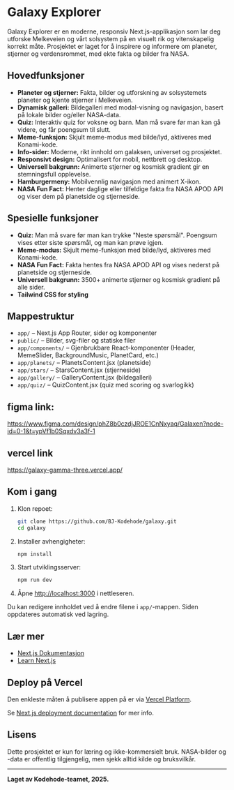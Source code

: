 # Galaxy Explorer

Galaxy Explorer er en moderne, responsiv Next.js-applikasjon som lar deg utforske Melkeveien og vårt solsystem på en visuelt rik og vitenskapelig korrekt måte. Prosjektet er laget for å inspirere og informere om planeter, stjerner og verdensrommet, med ekte fakta og bilder fra NASA.

## Hovedfunksjoner

- **Planeter og stjerner:** Fakta, bilder og utforskning av solsystemets planeter og kjente stjerner i Melkeveien.
- **Dynamisk galleri:** Bildegalleri med modal-visning og navigasjon, basert på lokale bilder og/eller NASA-data.
- **Quiz:** Interaktiv quiz for voksne og barn. Man må svare før man kan gå videre, og får poengsum til slutt.
- **Meme-funksjon:** Skjult meme-modus med bilde/lyd, aktiveres med Konami-kode.
- **Info-sider:** Moderne, rikt innhold om galaksen, universet og prosjektet.
- **Responsivt design:** Optimalisert for mobil, nettbrett og desktop.
- **Universell bakgrunn:** Animerte stjerner og kosmisk gradient gir en stemningsfull opplevelse.
- **Hamburgermeny:** Mobilvennlig navigasjon med animert X-ikon.
- **NASA Fun Fact:** Henter daglige eller tilfeldige fakta fra NASA APOD API og viser dem på planetside og stjerneside.

## Spesielle funksjoner

- **Quiz:** Man må svare før man kan trykke "Neste spørsmål". Poengsum vises etter siste spørsmål, og man kan prøve igjen.
- **Meme-modus:** Skjult meme-funksjon med bilde/lyd, aktiveres med Konami-kode.
- **NASA Fun Fact:** Fakta hentes fra NASA APOD API og vises nederst på planetside og stjerneside.
- **Universell bakgrunn:** 3500+ animerte stjerner og kosmisk gradient på alle sider.
- **Tailwind CSS for styling**

## Mappestruktur

- `app/` – Next.js App Router, sider og komponenter
- `public/` – Bilder, svg-filer og statiske filer
- `app/components/` – Gjenbrukbare React-komponenter (Header, MemeSlider, BackgroundMusic, PlanetCard, etc.)
- `app/planets/` – PlanetsContent.jsx (planetside)
- `app/stars/` – StarsContent.jsx (stjerneside)
- `app/gallery/` – GalleryContent.jsx (bildegalleri)
- `app/quiz/` – QuizContent.jsx (quiz med scoring og svarlogikk)

## figma link:
https://www.figma.com/design/phZ8b0czdjJROE1CnNxyaq/Galaxen?node-id=0-1&t=ypVf1b0Sqxdv3a3f-1

## vercel link

https://galaxy-gamma-three.vercel.app/


## Kom i gang

1. Klon repoet:
   ```bash
   git clone https://github.com/BJ-Kodehode/galaxy.git
   cd galaxy
   ```
2. Installer avhengigheter:
   ```bash
   npm install
   ```
3. Start utviklingsserver:
   ```bash
   npm run dev
   ```
4. Åpne [http://localhost:3000](http://localhost:3000) i nettleseren.

Du kan redigere innholdet ved å endre filene i `app/`-mappen. Siden oppdateres automatisk ved lagring.

## Lær mer

- [Next.js Dokumentasjon](https://nextjs.org/docs)
- [Learn Next.js](https://nextjs.org/learn)

## Deploy på Vercel

Den enkleste måten å publisere appen på er via [Vercel Platform](https://vercel.com/new?utm_medium=default-template&filter=next.js&utm_source=create-next-app&utm_campaign=create-next-app-readme).

Se [Next.js deployment documentation](https://nextjs.org/docs/app/building-your-application/deploying) for mer info.

## Lisens
Dette prosjektet er kun for læring og ikke-kommersielt bruk. NASA-bilder og -data er offentlig tilgjengelig, men sjekk alltid kilde og bruksvilkår.

---

**Laget av Kodehode-teamet, 2025.**
